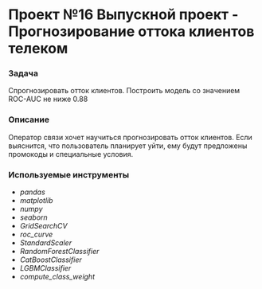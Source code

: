 # Проект №16 Выпускной проект - Прогнозирование оттока клиентов телеком

### **Задача**
 Спрогнозировать отток клиентов. Построить модель со значением ROC-AUC не ниже 0.88


### **Описание**

Оператор связи хочет научиться прогнозировать отток клиентов. Если выяснится, что пользователь планирует уйти, ему будут предложены промокоды и специальные условия. 


### **Используемые инструменты**
 - *pandas*
 - *matplotlib*
 - *numpy*
 - *seaborn*
 - *GridSearchCV*
 - *roc_curve*
 - *StandardScaler*
 - *RandomForestClassifier*
 - *CatBoostClassifier*
 - *LGBMClassifier*
 - *compute_class_weight*
